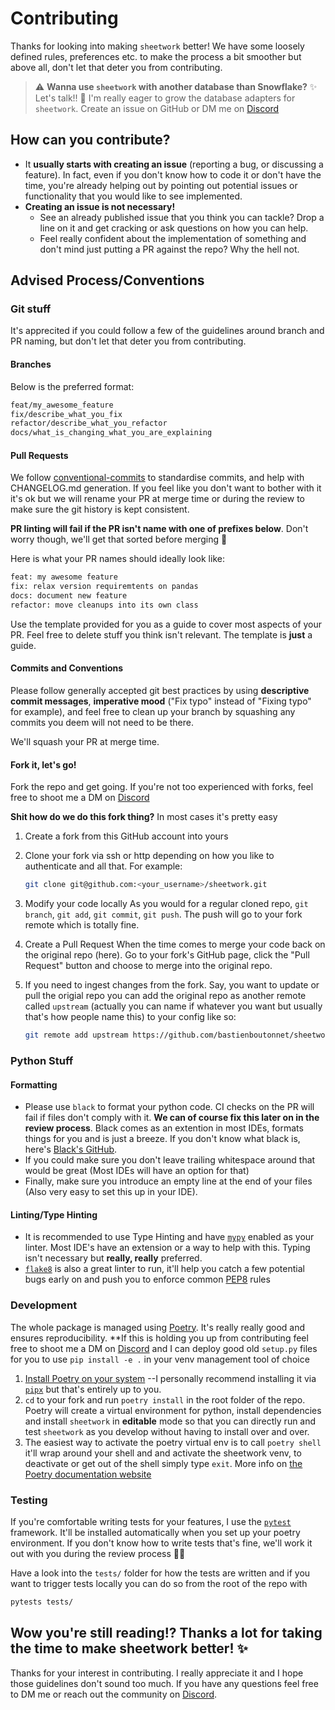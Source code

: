 # Contributing

Thanks for looking into making `sheetwork` better! We have some loosely defined rules, preferences etc. to make the process a bit smoother but above all, don't let that deter you from contributing.

> ⚠️ **Wanna use `sheetwork` with another database than Snowflake?** ✨ Let's talk!! 🎉 I'm really eager to grow the database adapters for `sheetwork`. Create an issue on GitHub or DM me on [Discord](https://discord.gg/5GnNNb)

## How can you contribute?

- It **usually starts with creating an issue** (reporting a bug, or discussing a feature). In fact, even if you don't know how to code it or don't have the time, you're already helping out by pointing out potential issues or functionality that you would like to see implemented.
- **Creating an issue is not necessary!**
  - See an already published issue that you think you can tackle? Drop a line on it and get cracking or ask questions on how you can help.
  - Feel really confident about the implementation of something and don't mind just putting a PR against the repo? Why the hell not.

## Advised Process/Conventions

### Git stuff

It's apprecited if you could follow a few of the guidelines around branch and PR naming, but don't let that deter you from contributing.

#### Branches

Below is the preferred format:

```bash
feat/my_awesome_feature
fix/describe_what_you_fix
refactor/describe_what_you_refactor
docs/what_is_changing_what_you_are_explaining
```

#### Pull Requests

We follow [conventional-commits](https://www.conventionalcommits.org/en/v1.0.0/) to standardise commits, and help with CHANGELOG.md generation.
If you feel like you don't want to bother with it it's ok but we will rename your PR at merge time or during the review to make sure the git history is kept consistent.

**PR linting will fail if the PR isn't name with one of prefixes below**. Don't worry though, we'll get that sorted before merging 🎉

Here is what your PR names should ideally look like:

```txt
feat: my awesome feature
fix: relax version requiremtents on pandas
docs: document new feature
refactor: move cleanups into its own class
```

Use the template provided for you as a guide to cover most aspects of your PR. Feel free to delete stuff you think isn't relevant. The template is **just** a guide.

#### Commits and Conventions

Please follow generally accepted git best practices by using **descriptive commit messages**, **imperative mood** ("Fix typo" instead of "Fixing typo" for example), and feel free to clean up your branch by squashing any commits you deem will not need to be there.

We'll squash your PR at merge time.

#### Fork it, let's go!

Fork the repo and get going. If you're not too experienced with forks, feel free to shoot me a DM on [Discord](https://discord.gg/5GnNNb)

**Shit how do we do this fork thing?**
In most cases it's pretty easy

1. Create a fork from this GitHub account into yours
2. Clone your fork via ssh or http depending on how you like to authenticate and all that. For example:

   ```bash
   git clone git@github.com:<your_username>/sheetwork.git
   ```

3. Modify your code locally
   As you would for a regular cloned repo, `git branch`, `git add`, `git commit`, `git push`.
   The push will go to your fork remote which is totally fine.

4. Create a Pull Request
   When the time comes to merge your code back on the original repo (here). Go to your fork's GitHub page, click the "Pull Request" button and choose to merge into the original repo.

5. If you need to ingest changes from the fork. Say, you want to update or pull the origial repo you can add the original repo as another remote called `upstream` (actually you can name if whatever you want but usually that's how people name this) to your config like so:

   ```bash
   git remote add upstream https://github.com/bastienboutonnet/sheetwork.git
   ```

### Python Stuff

#### Formatting

- Please use `black` to format your python code. CI checks on the PR will fail if files don't comply with it. **We can of course fix this later on in the review process**. Black comes as an extention in most IDEs, formats things for you and is just a breeze. If you don't know what black is, here's [Black's GitHub](https://github.com/psf/black).
- If you could make sure you don't leave trailing whitespace around that would be great (Most IDEs will have an option for that)
- Finally, make sure you introduce an empty line at the end of your files (Also very easy to set this up in your IDE).

#### Linting/Type Hinting

- It is recommended to use Type Hinting and have [`mypy`](http://mypy-lang.org/) enabled as your linter. Most IDE's have an extension or a way to help with this. Typing isn't necessary but **really, really** preferred.
- [`flake8`](https://flake8.pycqa.org/en/latest/) is also a great linter to run, it'll help you catch a few potential bugs early on and push you to enforce common [PEP8](https://www.python.org/dev/peps/pep-0008/) rules

### Development

The whole package is managed using [Poetry](https://python-poetry.org/). It's really really good and ensures reproducibility. \*\*If this is holding you up from contributing feel free to shoot me a DM on [Discord](https://discord.gg/5GnNNb) and I can deploy good old `setup.py` files for you to use `pip install -e .` in your venv management tool of choice

1. [Install Poetry on your system](https://python-poetry.org/docs/#installation) --I personally recommend installing it via [`pipx`](https://github.com/pipxproject/pipx) but that's entirely up to you.
2. `cd` to your fork and run `poetry install` in the root folder of the repo. Poetry will create a virtual environment for python, install dependencies and install `sheetwork` in **editable** mode so that you can directly run and test `sheetwork` as you develop without having to install over and over.
3. The easiest way to activate the poetry virtual env is to call `poetry shell` it'll wrap around your shell and and activate the sheetwork venv, to deactivate or get out of the shell simply type `exit`. More info on [the Poetry documentation website](https://python-poetry.org/docs/basic-usage/#using-your-virtual-environment)

### Testing

If you're comfortable writing tests for your features, I use the [`pytest`](https://docs.pytest.org/en/stable/) framework. It'll be installed automatically when you set up your poetry environment. If you don't know how to write tests that's fine, we'll work it out with you during the review process 💪🏻

Have a look into the `tests/` folder for how the tests are written and if you want to trigger tests locally you can do so from the root of the repo with

```bash
pytests tests/
```

## Wow you're still reading!? Thanks a lot for taking the time to make sheetwork better! ✨

Thanks for your interest in contributing. I really appreciate it and I hope those guidelines don't sound too much. If you have any questions feel free to DM me or reach out the community on [Discord](https://discord.gg/5GnNNb).
